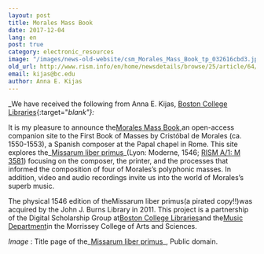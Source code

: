 ```yaml
---
layout: post
title: Morales Mass Book
date: 2017-12-04
lang: en
post: true
category: electronic_resources
image: "/images/news-old-website/csm_Morales_Mass_Book_tp_032616cbd3.jpg"
old_url: http://www.rism.info/en/home/newsdetails/browse/25/article/64/morales-mass-book.html
email: kijas@bc.edu
author: Anna E. Kijas
---
```


_We have received the following from Anna E. Kijas, [Boston College Libraries](https://ds.bc.edu/){:target="_blank"}:_

It is my pleasure to announce the[Morales Mass Book](http://moralesmassbook.bc.edu/),an open-access companion site to the First Book of Masses by Cristóbal de Morales (ca. 1550-1553), a Spanish composer at the Papal chapel in Rome. This site explores the_[Missarum liber primus](https://bc-primo.hosted.exlibrisgroup.com/primo-explore/fulldisplay?docid=ALMA-BC21325919040001021&context=L&vid=bclib_new&search_scope=bcl&tab=bcl_only&lang=en_US)_(Lyon: Moderne, 1546; [RISM A/1: M 3581](https://opac.rism.info/search?id=00000990042174 "external-link-new-window")) focusing on the composer, the printer, and the processes that informed the composition of four of Morales’s polyphonic masses. In addition, video and audio recordings invite us into the world of Morales’s superb music.

The physical 1546 edition of theMissarum liber primus(a pirated copy!!)was acquired by the John J. Burns Library in 2011. This project is a partnership of the Digital Scholarship Group at[Boston College Libraries](http://library.bc.edu/)and the[Music Department](http://www.bc.edu/schools/cas/music/about.html)in the Morrissey College of Arts and Sciences.

_Image_ : Title page of the_[Missarum liber primus](https://bc-primo.hosted.exlibrisgroup.com/primo-explore/fulldisplay?docid=ALMA-BC21325919040001021&context=L&vid=bclib_new&search_scope=bcl&tab=bcl_only&lang=en_US)_, Public domain.